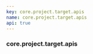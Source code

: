```yaml
---
key: core.project.target.apis
name: core.project.target.apis
api: true
---
```


### core.project.target.apis
